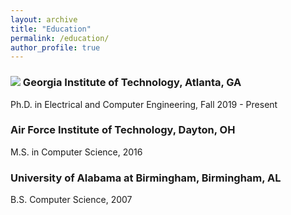 ```yaml
---
layout: archive
title: "Education"
permalink: /education/
author_profile: true
---
```


<h3><img src="/images/profile.png"> Georgia Institute of Technology, Atlanta, GA</h3>

Ph.D. in Electrical and Computer Engineering,  Fall 2019 - Present

### Air Force Institute of Technology, Dayton, OH
M.S. in Computer Science,  2016

### University of Alabama at Birmingham, Birmingham, AL
B.S. Computer Science, 2007

